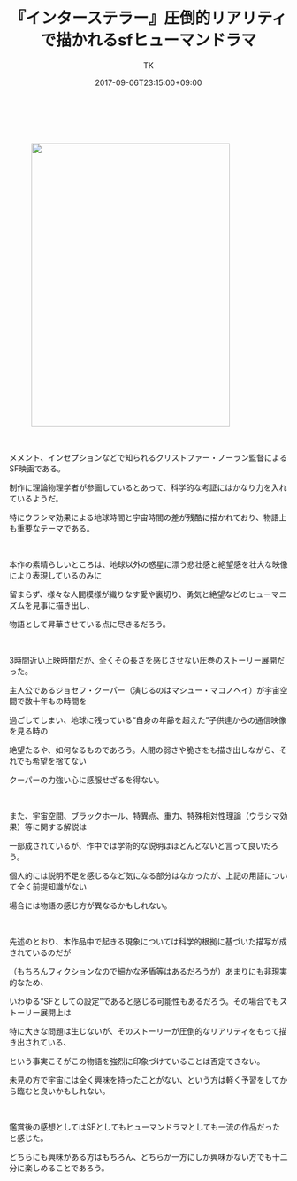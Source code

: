 ﻿---
layout: post

title: 『インターステラー』圧倒的リアリティで描かれるsfヒューマンドラマ
author: TK
date: 2017-09-06T23:15:00+09:00
comments: true
categories: Movie
---



<p>&nbsp;</p>

<figure class="image pict" style="float:left"><img alt="" height="512" src="http://img-cdn.jg.jugem.jp/851/3766742/20170906_1349196.jpg" width="359" />

</figure>

<p><br style="clear:both" />
&nbsp;</p>

<p>メメント、インセプションなどで知られるクリストファー・ノーラン監督によるSF映画である。</p>

<p>制作に理論物理学者が参画しているとあって、科学的な考証にはかなり力を入れているようだ。</p>

<p>特にウラシマ効果による地球時間と宇宙時間の差が残酷に描かれており、物語上も重要なテーマである。</p>

<p>&nbsp;</p>

<p>本作の素晴らしいところは、地球以外の惑星に漂う悲壮感と絶望感を壮大な映像により表現しているのみに</p>

<p>留まらず、様々な人間模様が織りなす愛や裏切り、勇気と絶望などのヒューマニズムを見事に描き出し、</p>

<p>物語として昇華させている点に尽きるだろう。</p>

<p>&nbsp;</p>

<p>3時間近い上映時間だが、全くその長さを感じさせない圧巻のストーリー展開だった。</p>

<p>主人公であるジョセフ・クーパー（演じるのはマシュー・マコノヘイ）が宇宙空間で数十年もの時間を</p>

<p>過ごしてしまい、地球に残っている&ldquo;自身の年齢を超えた&rdquo;子供達からの通信映像を見る時の</p>

<p>絶望たるや、如何なるものであろう。人間の弱さや脆さをも描き出しながら、それでも希望を捨てない</p>

<p>クーパーの力強い心に感服せざるを得ない。</p>

<p>&nbsp;</p>

<p>また、宇宙空間、ブラックホール、特異点、重力、特殊相対性理論（ウラシマ効果）等に関する解説は</p>

<p>一部成されているが、作中では学術的な説明はほとんどないと言って良いだろう。</p>

<p>個人的には説明不足を感じるなど気になる部分はなかったが、上記の用語について全く前提知識がない</p>

<p>場合には物語の感じ方が異なるかもしれない。</p>

<p>&nbsp;</p>

<p>先述のとおり、本作品中で起きる現象については科学的根拠に基づいた描写が成されているのだが</p>

<p>（もちろんフィクションなので細かな矛盾等はあるだろうが）あまりにも非現実的なため、</p>

<p>いわゆる&ldquo;SFとしての設定&rdquo;であると感じる可能性もあるだろう。その場合でもストーリー展開上は</p>

<p>特に大きな問題は生じないが、そのストーリーが圧倒的なリアリティをもって描き出されている、</p>

<p>という事実こそがこの物語を強烈に印象づけていることは否定できない。</p>

<p>未見の方で宇宙には全く興味を持ったことがない、という方は軽く予習をしてから臨むと良いかもしれない。</p>

<p>&nbsp;</p>

<p>鑑賞後の感想としてはSFとしてもヒューマンドラマとしても一流の作品だったと感じた。</p>

<p>どちらにも興味がある方はもちろん、どちらか一方にしか興味がない方でも十二分に楽しめることであろう。</p>

<p>&nbsp;</p>

<p>&nbsp;</p>

<p>&nbsp;</p>

